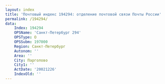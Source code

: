 ```yaml
---
layout: index
title: 'Почтовый индекс 194294: отделение почтовой связи Почты России'
permalink: /194294/
data:
    Index: 194294
    OPSName: 'Санкт-Петербург 294'
    OPSType: О
    OPSSubm: 197000
    Region: Санкт-Петербург
    Autonom: ''
    Area: ''
    City: Парголово
    City1: ''
    ActDate: '20021226'
    IndexOld: ''
---
```

